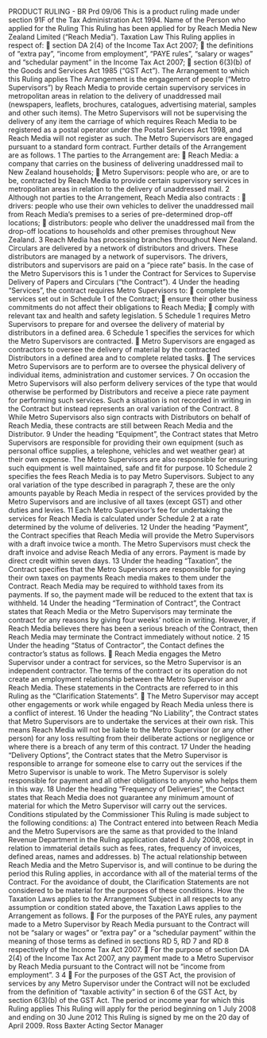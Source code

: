 PRODUCT RULING - BR Prd 09/06 This is a product ruling made under section 91F of the Tax Administration Act 1994. Name of the Person who applied for the Ruling This Ruling has been applied for by Reach Media New Zealand Limited (“Reach Media”). Taxation Law This Ruling applies in respect of:  section DA 2(4) of the Income Tax Act 2007;  the definitions of “extra pay”, “income from employment”, “PAYE rules”, “salary or wages” and “schedular payment” in the Income Tax Act 2007;  section 6(3)(b) of the Goods and Services Act 1985 (“GST Act”). The Arrangement to which this Ruling applies The Arrangement is the engagement of people (“Metro Supervisors”) by Reach Media to provide certain supervisory services in metropolitan areas in relation to the delivery of unaddressed mail (newspapers, leaflets, brochures, catalogues, advertising material, samples and other such items). The Metro Supervisors will not be supervising the delivery of any item the carriage of which requires Reach Media to be registered as a postal operator under the Postal Services Act 1998, and Reach Media will not register as such. The Metro Supervisors are engaged pursuant to a standard form contract. Further details of the Arrangement are as follows. 1 The parties to the Arrangement are:  Reach Media: a company that carries on the business of delivering unaddressed mail to New Zealand households;  Metro Supervisors: people who are, or are to be, contracted by Reach Media to provide certain supervisory services in metropolitan areas in relation to the delivery of unaddressed mail. 2 Although not parties to the Arrangement, Reach Media also contracts :  drivers: people who use their own vehicles to deliver the unaddressed mail from Reach Media’s premises to a series of pre-determined drop-off locations;  distributors: people who deliver the unaddressed mail from the drop-off locations to households and other premises throughout New Zealand. 3 Reach Media has processing branches throughout New Zealand. Circulars are delivered by a network of distributors and drivers. These distributors are managed by a network of supervisors. The drivers, distributors and supervisors are paid on a “piece rate” basis. In the case of the Metro Supervisors this is 1 under the Contract for Services to Supervise Delivery of Papers and Circulars (“the Contract”). 4 Under the heading “Services”, the contract requires Metro Supervisors to:  complete the services set out in Schedule 1 of the Contract;  ensure their other business commitments do not affect their obligations to Reach Media;  comply with relevant tax and health and safety legislation. 5 Schedule 1 requires Metro Supervisors to prepare for and oversee the delivery of material by distributors in a defined area. 6 Schedule 1 specifies the services for which the Metro Supervisors are contracted.  Metro Supervisors are engaged as contractors to oversee the delivery of material by the contracted Distributors in a defined area and to complete related tasks.  The services Metro Supervisors are to perform are to oversee the physical delivery of individual items, administration and customer services. 7 On occasion the Metro Supervisors will also perform delivery services of the type that would otherwise be performed by Distributors and receive a piece rate payment for performing such services. Such a situation is not recorded in writing in the Contract but instead represents an oral variation of the Contract. 8 While Metro Supervisors also sign contracts with Distributors on behalf of Reach Media, these contracts are still between Reach Media and the Distributor. 9 Under the heading “Equipment”, the Contract states that Metro Supervisors are responsible for providing their own equipment (such as personal office supplies, a telephone, vehicles and wet weather gear) at their own expense. The Metro Supervisors are also responsible for ensuring such equipment is well maintained, safe and fit for purpose. 10 Schedule 2 specifies the fees Reach Media is to pay Metro Supervisors. Subject to any oral variation of the type described in paragraph 7, these are the only amounts payable by Reach Media in respect of the services provided by the Metro Supervisors and are inclusive of all taxes (except GST) and other duties and levies. 11 Each Metro Supervisor’s fee for undertaking the services for Reach Media is calculated under Schedule 2 at a rate determined by the volume of deliveries. 12 Under the heading “Payment”, the Contract specifies that Reach Media will provide the Metro Supervisors with a draft invoice twice a month. The Metro Supervisors must check the draft invoice and advise Reach Media of any errors. Payment is made by direct credit within seven days. 13 Under the heading “Taxation”, the Contract specifies that the Metro Supervisors are responsible for paying their own taxes on payments Reach media makes to them under the Contract. Reach Media may be required to withhold taxes from its payments. If so, the payment made will be reduced to the extent that tax is withheld. 14 Under the heading “Termination of Contract”, the Contract states that Reach Media or the Metro Supervisors may terminate the contract for any reasons by giving four weeks’ notice in writing. However, if Reach Media believes there has been a serious breach of the Contract, then Reach Media may terminate the Contract immediately without notice. 2 15 Under the heading “Status of Contractor”, the Contact defines the contractor’s status as follows.  Reach Media engages the Metro Supervisor under a contract for services, so the Metro Supervisor is an independent contractor. The terms of the contract or its operation do not create an employment relationship between the Metro Supervisor and Reach Media. These statements in the Contracts are referred to in this Ruling as the “Clarification Statements”.  The Metro Supervisor may accept other engagements or work while engaged by Reach Media unless there is a conflict of interest. 16 Under the heading “No Liability”, the Contract states that Metro Supervisors are to undertake the services at their own risk. This means Reach Media will not be liable to the Metro Supervisor (or any other person) for any loss resulting from their deliberate actions or negligence or where there is a breach of any term of this contract. 17 Under the heading “Delivery Options”, the Contract states that the Metro Supervisor is responsible to arrange for someone else to carry out the services if the Metro Supervisor is unable to work. The Metro Supervisor is solely responsible for payment and all other obligations to anyone who helps them in this way. 18 Under the heading “Frequency of Deliveries”, the Contact states that Reach Media does not guarantee any minimum amount of material for which the Metro Supervisor will carry out the services. Conditions stipulated by the Commissioner This Ruling is made subject to the following conditions: a) The Contract entered into between Reach Media and the Metro Supervisors are the same as that provided to the Inland Revenue Department in the Ruling application dated 8 July 2008, except in relation to immaterial details such as fees, rates, frequency of invoices, defined areas, names and addresses. b) The actual relationship between Reach Media and the Metro Supervisor is, and will continue to be during the period this Ruling applies, in accordance with all of the material terms of the Contract. For the avoidance of doubt, the Clarification Statements are not considered to be material for the purposes of these conditions. How the Taxation Laws applies to the Arrangement Subject in all respects to any assumption or condition stated above, the Taxation Laws applies to the Arrangement as follows.  For the purposes of the PAYE rules, any payment made to a Metro Supervisor by Reach Media pursuant to the Contract will not be “salary or wages” or “extra pay” or a “schedular payment” within the meaning of those terms as defined in sections RD 5, RD 7 and RD 8 respectively of the Income Tax Act 2007.  For the purpose of section DA 2(4) of the Income Tax Act 2007, any payment made to a Metro Supervisor by Reach Media pursuant to the Contract will not be “income from employment”. 3 4  For the purposes of the GST Act, the provision of services by any Metro Supervisor under the Contract will not be excluded from the definition of “taxable activity” in section 6 of the GST Act, by section 6(3)(b) of the GST Act. The period or income year for which this Ruling applies This Ruling will apply for the period beginning on 1 July 2008 and ending on 30 June 2012 This Ruling is signed by me on the 20 day of April 2009. Ross Baxter Acting Sector Manager